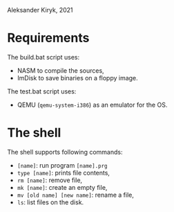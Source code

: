 Aleksander Kiryk, 2021

# Requirements

The build.bat script uses:
- NASM to compile the sources,
- ImDisk to save binaries on a floppy image.

The test.bat script uses:
- QEMU (`qemu-system-i386`) as an emulator for the OS.

# The shell

The shell supports following commands:
- `[name]`:                   run program `[name].prg`
- `type [name]`:              prints file contents,
- `rm [name]`:                remove file,
- `mk [name]`:                create an empty file,
- `mv [old name] [new name]`: rename a file,
- `ls`:                       list files on the disk.

